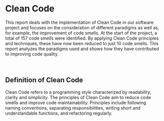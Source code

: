 # Clean Code
This report deals with the implementation of Clean Code in our software project and focuses on the consideration of different paradigms as well as, for example, the improvement of code smells. At the start of the project, a total of 157 code smells were identified. By applying Clean Code principles and techniques, these have now been reduced to just 10 code smells. This report analyzes the paradigms used and shows how they have contributed to improving code quality.
<br />  
<br />  

## Definition of Clean Code
Clean Code refers to a programming style characterized by readability, clarity and simplicity. The principles of Clean Code aim to reduce code smells and improve code maintainability. Principles include following naming conventions, separating responsibilities, writing short and understandable functions, and refactoring regularly.
<br />  
<br />  

